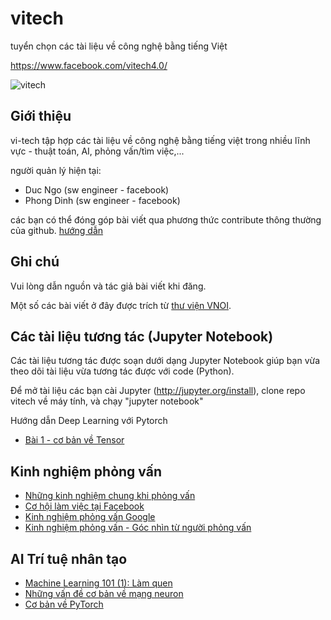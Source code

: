 # vitech

tuyển chọn các tài liệu về công nghệ bằng tiếng Việt

https://www.facebook.com/vitech4.0/

![vitech](vitech.jpg)

Giới thiệu
-----------------------
vi-tech tập hợp các tài liệu về công nghệ bằng tiếng việt trong nhiều lĩnh vực - thuật toán, AI, phỏng vấn/tìm việc,...

người quản lý hiện tại:
- Duc Ngo (sw engineer - facebook)
- Phong Dinh (sw engineer - facebook)

các bạn có thể đóng góp bài viết qua phương thức contribute thông thường của github.
[hướng dẫn](https://github.com/TeamworkTCU/4305-FOSSD-Project/wiki/C%C3%A1ch-th%E1%BB%A9c-l%E1%BA%A5y-m%C3%A3-v%C3%A0-%C4%91%C3%B3ng-g%C3%B3p-m%C3%A3-ngu%E1%BB%93n)


Ghi chú 
-----------------------
Vui lòng dẫn nguồn và tác giả bài viết khi đăng. 

Một số các bài viết ở đây được trích từ [thư viện VNOI](http://vnoi.info/wiki/Home).

Các tài liệu tương tác (Jupyter Notebook)
-----------------------
Các tài liệu tương tác được soạn dưới dạng Jupyter Notebook giúp bạn vừa theo dõi tài liệu vừa tương tác được với code (Python).

Để mở tài liệu các bạn cài Jupyter (http://jupyter.org/install), clone repo vitech về máy tính, và chạy "jupyter notebook"

Hướng dẫn Deep Learning với Pytorch
-   [Bài 1 - cơ bản về Tensor](jupyter/pytorch-tutorials/ch1-tensor.ipynb)


Kinh nghiệm phỏng vấn
-----------------------

-   [Những kinh nghiệm chung khi phỏng vấn](interview/kinh-nghiem-chung-khi-phong-van.md)
-   [Cơ hội làm việc tại Facebook](interview/co-hoi-facebook.md)
-   [Kinh nghiệm phỏng vấn Google](interview/kinh-nghiem-phong-van-google.md)
-   [Kinh nghiệm phỏng vấn - Góc nhìn từ người phỏng vấn](interview/kinh-nghiem-phong-van-vien.md)

AI Trí tuệ nhân tạo
-----------------------
-   [Machine Learning 101 (1): Làm quen](ai/ml-101-lam-quen.md)
-   [Những vấn đề cơ bản về mạng neuron](ai/neural-network-101.md)
-   [Cơ bản về PyTorch](ai/pytorch-101.md)
